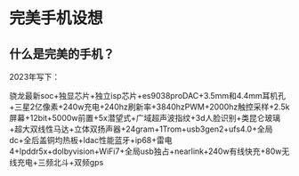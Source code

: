 # 完美手机设想

## 什么是完美的手机？

2023年写下：

骁龙最新soc+独显芯片+独立isp芯片+es9038proDAC+3.5mm和4.4mm耳机孔+三星2亿像素+240w充电+240hz刷新率+3840hzPWM+2000hz触控采样+2.5k屏幕+12bit+5000w前置+5x潜望式+广域超声波指纹+3d人脸识别+类昆仑玻璃+超大双线性马达+立体双扬声器+24gram+1Trom+usb3gen2+ufs4.0+全局dc+全后盖铜均热板+ldac性能蓝牙+ip68+雷电4+lpddr5x+dolbyvision+WiFi7+全局usb独占+nearlink+240w有线快充+80w无线充电+三频北斗+双频gps